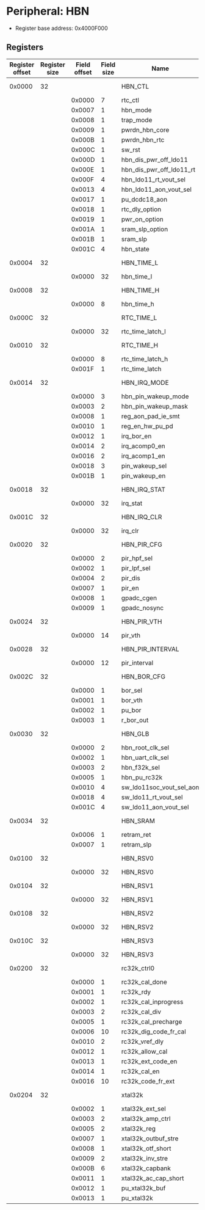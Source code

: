 # Peripheral: HBN

- Register base address: 0x4000F000

## Registers

| Register offset | Register size | Field offset | Field size | Name                     | Direction  | Description       |
| --------------- | ------------- | ------------ | ---------- | ------------------------ | ---------- | ----------------- |
| 0x0000          | 32            |              |            | HBN_CTL                  | read-write | HBN_CTL.          |
|                 |               | 0x0000       | 7          | rtc_ctl                  |            |
|                 |               | 0x0007       | 1          | hbn_mode                 |            |
|                 |               | 0x0008       | 1          | trap_mode                |            |
|                 |               | 0x0009       | 1          | pwrdn_hbn_core           |            |
|                 |               | 0x000B       | 1          | pwrdn_hbn_rtc            |            |
|                 |               | 0x000C       | 1          | sw_rst                   |            |
|                 |               | 0x000D       | 1          | hbn_dis_pwr_off_ldo11    |            |
|                 |               | 0x000E       | 1          | hbn_dis_pwr_off_ldo11_rt |            |
|                 |               | 0x000F       | 4          | hbn_ldo11_rt_vout_sel    |            |
|                 |               | 0x0013       | 4          | hbn_ldo11_aon_vout_sel   |            |
|                 |               | 0x0017       | 1          | pu_dcdc18_aon            |            |
|                 |               | 0x0018       | 1          | rtc_dly_option           |            |
|                 |               | 0x0019       | 1          | pwr_on_option            |            |
|                 |               | 0x001A       | 1          | sram_slp_option          |            |
|                 |               | 0x001B       | 1          | sram_slp                 |            |
|                 |               | 0x001C       | 4          | hbn_state                |            |
| 0x0004          | 32            |              |            | HBN_TIME_L               | read-write | HBN_TIME_L.       |
|                 |               | 0x0000       | 32         | hbn_time_l               |            |
| 0x0008          | 32            |              |            | HBN_TIME_H               | read-write | HBN_TIME_H.       |
|                 |               | 0x0000       | 8          | hbn_time_h               |            |
| 0x000C          | 32            |              |            | RTC_TIME_L               | read-write | RTC_TIME_L.       |
|                 |               | 0x0000       | 32         | rtc_time_latch_l         |            |
| 0x0010          | 32            |              |            | RTC_TIME_H               | read-write | RTC_TIME_H.       |
|                 |               | 0x0000       | 8          | rtc_time_latch_h         |            |
|                 |               | 0x001F       | 1          | rtc_time_latch           |            |
| 0x0014          | 32            |              |            | HBN_IRQ_MODE             | read-write | HBN_IRQ_MODE.     |
|                 |               | 0x0000       | 3          | hbn_pin_wakeup_mode      |            |
|                 |               | 0x0003       | 2          | hbn_pin_wakeup_mask      |            |
|                 |               | 0x0008       | 1          | reg_aon_pad_ie_smt       |            |
|                 |               | 0x0010       | 1          | reg_en_hw_pu_pd          |            |
|                 |               | 0x0012       | 1          | irq_bor_en               |            |
|                 |               | 0x0014       | 2          | irq_acomp0_en            |            |
|                 |               | 0x0016       | 2          | irq_acomp1_en            |            |
|                 |               | 0x0018       | 3          | pin_wakeup_sel           |            |
|                 |               | 0x001B       | 1          | pin_wakeup_en            |            |
| 0x0018          | 32            |              |            | HBN_IRQ_STAT             | read-write | HBN_IRQ_STAT.     |
|                 |               | 0x0000       | 32         | irq_stat                 |            |
| 0x001C          | 32            |              |            | HBN_IRQ_CLR              | read-write | HBN_IRQ_CLR.      |
|                 |               | 0x0000       | 32         | irq_clr                  |            |
| 0x0020          | 32            |              |            | HBN_PIR_CFG              | read-write | HBN_PIR_CFG.      |
|                 |               | 0x0000       | 2          | pir_hpf_sel              |            |
|                 |               | 0x0002       | 1          | pir_lpf_sel              |            |
|                 |               | 0x0004       | 2          | pir_dis                  |            |
|                 |               | 0x0007       | 1          | pir_en                   |            |
|                 |               | 0x0008       | 1          | gpadc_cgen               |            |
|                 |               | 0x0009       | 1          | gpadc_nosync             |            |
| 0x0024          | 32            |              |            | HBN_PIR_VTH              | read-write | HBN_PIR_VTH.      |
|                 |               | 0x0000       | 14         | pir_vth                  |            |
| 0x0028          | 32            |              |            | HBN_PIR_INTERVAL         | read-write | HBN_PIR_INTERVAL. |
|                 |               | 0x0000       | 12         | pir_interval             |            |
| 0x002C          | 32            |              |            | HBN_BOR_CFG              | read-write | HBN_BOR_CFG.      |
|                 |               | 0x0000       | 1          | bor_sel                  |            |
|                 |               | 0x0001       | 1          | bor_vth                  |            |
|                 |               | 0x0002       | 1          | pu_bor                   |            |
|                 |               | 0x0003       | 1          | r_bor_out                |            |
| 0x0030          | 32            |              |            | HBN_GLB                  | read-write | HBN_GLB.          |
|                 |               | 0x0000       | 2          | hbn_root_clk_sel         |            |
|                 |               | 0x0002       | 1          | hbn_uart_clk_sel         |            |
|                 |               | 0x0003       | 2          | hbn_f32k_sel             |            |
|                 |               | 0x0005       | 1          | hbn_pu_rc32k             |            |
|                 |               | 0x0010       | 4          | sw_ldo11soc_vout_sel_aon |            |
|                 |               | 0x0018       | 4          | sw_ldo11_rt_vout_sel     |            |
|                 |               | 0x001C       | 4          | sw_ldo11_aon_vout_sel    |            |
| 0x0034          | 32            |              |            | HBN_SRAM                 | read-write | HBN_SRAM.         |
|                 |               | 0x0006       | 1          | retram_ret               |            |
|                 |               | 0x0007       | 1          | retram_slp               |            |
| 0x0100          | 32            |              |            | HBN_RSV0                 | read-write | HBN_RSV0.         |
|                 |               | 0x0000       | 32         | HBN_RSV0                 |            |
| 0x0104          | 32            |              |            | HBN_RSV1                 | read-write | HBN_RSV1.         |
|                 |               | 0x0000       | 32         | HBN_RSV1                 |            |
| 0x0108          | 32            |              |            | HBN_RSV2                 | read-write | HBN_RSV2.         |
|                 |               | 0x0000       | 32         | HBN_RSV2                 |            |
| 0x010C          | 32            |              |            | HBN_RSV3                 | read-write | HBN_RSV3.         |
|                 |               | 0x0000       | 32         | HBN_RSV3                 |            |
| 0x0200          | 32            |              |            | rc32k_ctrl0              | read-write | rc32k_ctrl0.      |
|                 |               | 0x0000       | 1          | rc32k_cal_done           |            |
|                 |               | 0x0001       | 1          | rc32k_rdy                |            |
|                 |               | 0x0002       | 1          | rc32k_cal_inprogress     |            |
|                 |               | 0x0003       | 2          | rc32k_cal_div            |            |
|                 |               | 0x0005       | 1          | rc32k_cal_precharge      |            |
|                 |               | 0x0006       | 10         | rc32k_dig_code_fr_cal    |            |
|                 |               | 0x0010       | 2          | rc32k_vref_dly           |            |
|                 |               | 0x0012       | 1          | rc32k_allow_cal          |            |
|                 |               | 0x0013       | 1          | rc32k_ext_code_en        |            |
|                 |               | 0x0014       | 1          | rc32k_cal_en             |            |
|                 |               | 0x0016       | 10         | rc32k_code_fr_ext        |            |
| 0x0204          | 32            |              |            | xtal32k                  | read-write | xtal32k.          |
|                 |               | 0x0002       | 1          | xtal32k_ext_sel          |            |
|                 |               | 0x0003       | 2          | xtal32k_amp_ctrl         |            |
|                 |               | 0x0005       | 2          | xtal32k_reg              |            |
|                 |               | 0x0007       | 1          | xtal32k_outbuf_stre      |            |
|                 |               | 0x0008       | 1          | xtal32k_otf_short        |            |
|                 |               | 0x0009       | 2          | xtal32k_inv_stre         |            |
|                 |               | 0x000B       | 6          | xtal32k_capbank          |            |
|                 |               | 0x0011       | 1          | xtal32k_ac_cap_short     |            |
|                 |               | 0x0012       | 1          | pu_xtal32k_buf           |            |
|                 |               | 0x0013       | 1          | pu_xtal32k               |            |
